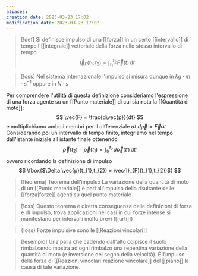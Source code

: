```yaml
---
aliases: 
creation date: 2023-03-23 17:02
modification date: 2023-03-23 17:02
---
```


>[!def]
>Si definisce impulso di una [[forza]] in un certo [[intervallo]] di tempo l'[[integrale]] vettoriale della forza nello stesso intervallo di tempo.
> $$
>\vec{I}_{F}(t_{1},t_{2}) = \int _{t_{1}}^{t_{2}} \!\vec{F}(t) \, \mathrm{d}t 
>$$
>

>[!oss]
>Nel sistema internazionale l'impulso si misura dunque in $kg \cdot m \cdot s^{-1}$ oppure in $N \cdot s$


Per comprendere l'utilità di questa definizione consideriamo l'espressione di una forza agente su un [[Punto materiale]] di cui sia nota la [[Quantità di moto]]:
$$
\vec{F} = \frac{d\vec{p}}{dt} 
$$
e moltiplichiamo ambo i membri per il differenziale $dt$
$d\vec{p} = \vec{F}dt$
Considerando poi un intervallo di tempo finito, integriamo nel tempo dall'istante iniziale all istante finale ottenendo
$$
\vec{p}(t_{2}) - \vec{p}(t_{1}) = \int _{t_{1}}^{t_{2}} \!d\vec{p}(t') \, \mathrm{d}t'
$$
ovvero ricordando la definizione di impulso
$$
\fbox{$\Delta \vec{p}(t_{1},t_{2}) = \vec{I}_{F}(t_{1},t_{2})$}
$$

>[!teorema] Teorema dell'impulso
>La variazione della quantità di moto di un [[Punto materiale]] è pari all'impulso della risultante delle [[forza|forze]] agenti su quel punto materiale

>[!oss]
>Questo teorema è diretta conseguenza delle definizioni di forza e di impulso, trova applicazioni nei casi in cui forze intense si manifestano per intervalli molto brevi ([[urti]])

>{!oss}
>Forze impulsive sono le [[Reazioni vincolari]]

>[!esempio]
>Una palla che cadendo dall'alto colpisce il suolo rimbalzando mostra ad ogni rimbalzo una repentina variazione della quantità di moto (e inversione del segno della velocità). È l'impulso della forza di [[Reazioni vincolari|reazione vincolare]] del [[piano]] la causa di tale variazione.

